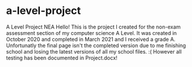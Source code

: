 # a-level-project
A Level Project NEA
Hello!
This is the project I created for the non-exam assessment section of my computer science A Level.
It was created in October 2020 and completed in March 2021 and I received a grade A.
Unfortunatly the final page isn't the completed version due to me finishing school and losing the latest versions of all my school files. :(
However all testing has been documented in Project.docx!
